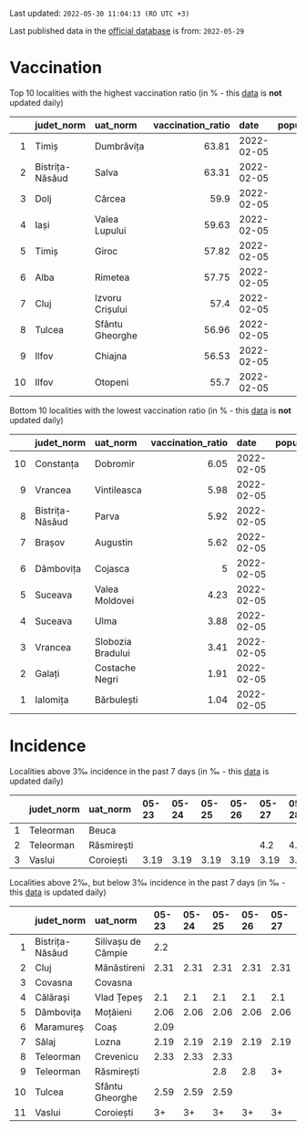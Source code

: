 Last updated: `2022-05-30 11:04:13 (RO UTC +3)`  
  
Last published data in the [official database](https://data.gov.ro/dataset/transparenta-covid) is from: `2022-05-29`
  
# Vaccination  
Top 10 localities with the highest vaccination ratio (in % - this [data](https://vaccinare-covid.gov.ro/situatia-vaccinarii-in-romania/) is **not** updated daily)  
  
|    | judet_norm      | uat_norm        |   vaccination_ratio | date       |   population |   dose_1 |
|---:|:----------------|:----------------|--------------------:|:-----------|-------------:|---------:|
|  1 | Timiș           | Dumbrăvița      |               63.81 | 2022-02-05 |        14668 |     9360 |
|  2 | Bistrița-Năsăud | Salva           |               63.31 | 2022-02-05 |         2753 |     1743 |
|  3 | Dolj            | Cârcea          |               59.9  | 2022-02-05 |         2838 |     1700 |
|  4 | Iași            | Valea Lupului   |               59.63 | 2022-02-05 |        10086 |     6014 |
|  5 | Timiș           | Giroc           |               57.82 | 2022-02-05 |        17954 |    10381 |
|  6 | Alba            | Rimetea         |               57.75 | 2022-02-05 |         1013 |      585 |
|  7 | Cluj            | Izvoru Crișului |               57.4  | 2022-02-05 |         1479 |      849 |
|  8 | Tulcea          | Sfântu Gheorghe |               56.96 | 2022-02-05 |          783 |      446 |
|  9 | Ilfov           | Chiajna         |               56.53 | 2022-02-05 |        28196 |    15939 |
| 10 | Ilfov           | Otopeni         |               55.7  | 2022-02-05 |        18314 |    10201 |
  
Bottom 10 localities with the lowest vaccination ratio (in % - this [data](https://vaccinare-covid.gov.ro/situatia-vaccinarii-in-romania/) is **not** updated daily)  
  
|    | judet_norm      | uat_norm          |   vaccination_ratio | date       |   population |   dose_1 |
|---:|:----------------|:------------------|--------------------:|:-----------|-------------:|---------:|
| 10 | Constanța       | Dobromir          |                6.05 | 2022-02-05 |         3702 |      224 |
|  9 | Vrancea         | Vintileasca       |                5.98 | 2022-02-05 |         1940 |      116 |
|  8 | Bistrița-Năsăud | Parva             |                5.92 | 2022-02-05 |         2585 |      153 |
|  7 | Brașov          | Augustin          |                5.62 | 2022-02-05 |         2116 |      119 |
|  6 | Dâmbovița       | Cojasca           |                5    | 2022-02-05 |         8975 |      449 |
|  5 | Suceava         | Valea Moldovei    |                4.23 | 2022-02-05 |         4680 |      198 |
|  4 | Suceava         | Ulma              |                3.88 | 2022-02-05 |         2242 |       87 |
|  3 | Vrancea         | Slobozia Bradului |                3.41 | 2022-02-05 |         8807 |      300 |
|  2 | Galați          | Costache Negri    |                1.91 | 2022-02-05 |         2727 |       52 |
|  1 | Ialomița        | Bărbulești        |                1.04 | 2022-02-05 |         7599 |       79 |
  
# Incidence  
Localities above 3‰ incidence in the past 7 days (in ‰ - this [data](https://data.gov.ro/dataset/transparenta-covid) is updated daily)  
  
|    | judet_norm   | uat_norm   | 05-23   | 05-24   | 05-25   | 05-26   | 05-27   | 05-28   | 05-29   |
|---:|:-------------|:-----------|:--------|:--------|:--------|:--------|:--------|:--------|:--------|
|  1 | Teleorman    | Beuca      |         |         |         |         |         |         | 3.55    |
|  2 | Teleorman    | Răsmirești |         |         |         |         | 4.2     | 4.2     | 4.22    |
|  3 | Vaslui       | Coroiești  | 3.19    | 3.19    | 3.19    | 3.19    | 3.19    | 3.72    |         |
  
Localities above 2‰, but below 3‰ incidence in the past 7 days (in ‰ - this [data](https://data.gov.ro/dataset/transparenta-covid) is updated daily)  
  
|    | judet_norm      | uat_norm           | 05-23   | 05-24   | 05-25   | 05-26   | 05-27   | 05-28   | 05-29   |
|---:|:----------------|:-------------------|:--------|:--------|:--------|:--------|:--------|:--------|:--------|
|  1 | Bistrița-Năsăud | Silivașu de Câmpie | 2.2     |         |         |         |         |         |         |
|  2 | Cluj            | Mănăstireni        | 2.31    | 2.31    | 2.31    | 2.31    | 2.31    | 2.31    |         |
|  3 | Covasna         | Covasna            |         |         |         |         |         | 2.11    |         |
|  4 | Călărași        | Vlad Țepeș         | 2.1     | 2.1     | 2.1     | 2.1     | 2.1     | 2.1     | 2.1     |
|  5 | Dâmbovița       | Moțăieni           | 2.06    | 2.06    | 2.06    | 2.06    | 2.06    | 2.06    | 2.06    |
|  6 | Maramureș       | Coaș               | 2.09    |         |         |         |         |         |         |
|  7 | Sălaj           | Lozna              | 2.19    | 2.19    | 2.19    | 2.19    | 2.19    |         |         |
|  8 | Teleorman       | Crevenicu          | 2.33    | 2.33    | 2.33    |         |         |         |         |
|  9 | Teleorman       | Răsmirești         |         |         | 2.8     | 2.8     | 3+      | 3+      | 3+      |
| 10 | Tulcea          | Sfântu Gheorghe    | 2.59    | 2.59    | 2.59    |         |         |         |         |
| 11 | Vaslui          | Coroiești          | 3+      | 3+      | 3+      | 3+      | 3+      | 3+      | 2.12    |